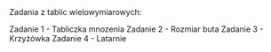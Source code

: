 <head>
<body>
Zadania z tablic wielowymiarowych: 

Zadanie 1 - Tabliczka mnozenia
Zadanie 2 - Rozmiar buta
Zadanie 3 - Krzyżówka
Zadanie 4 - Latarnie 
</body>
</head>